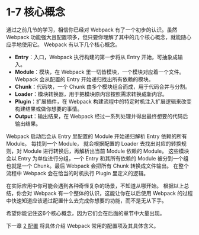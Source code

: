 <h1 id="1-7-核心概念">1-7 核心概念</h1>
<p>通过之前几节的学习，相信你已经对 Webpack 有了一个初步的认识。虽然Webpack 功能强大且配置项多，但只要你理解了其中的几个核心概念，就能随心应手地使用它。
Webpack 有以下几个核心概念。</p>
<ul>
<li><strong>Entry</strong>：入口，Webpack 执行构建的第一步将从 Entry 开始，可抽象成输入。</li>
<li><strong>Module</strong>：模块，在 Webpack 里一切皆模块，一个模块对应着一个文件。Webpack 会从配置的 Entry 开始递归找出所有依赖的模块。</li>
<li><strong>Chunk</strong>：代码块，一个 Chunk 由多个模块组合而成，用于代码合并与分割。</li>
<li><strong>Loader</strong>：模块转换器，用于把模块原内容按照需求转换成新内容。</li>
<li><strong>Plugin</strong>：扩展插件，在 Webpack 构建流程中的特定时机注入扩展逻辑来改变构建结果或做你想要的事情。</li>
<li><strong>Output</strong>：输出结果，在 Webpack 经过一系列处理并得出最终想要的代码后输出结果。</li>
</ul>
<p>Webpack 启动后会从 Entry 里配置的 Module 开始递归解析 Entry 依赖的所有 Module。
每找到一个 Module， 就会根据配置的 Loader 去找出对应的转换规则，对 Module 进行转换后，再解析出当前 Module 依赖的 Module。
这些模块会以 Entry 为单位进行分组，一个 Entry 和其所有依赖的 Module 被分到一个组也就是一个 Chunk。最后 Webpack 会把所有 Chunk 转换成文件输出。
在整个流程中 Webpack 会在恰当的时机执行 Plugin 里定义的逻辑。</p>
<p>在实际应用中你可能会遇到各种奇怪复杂的场景，不知道从哪开始。
根据以上总结，你会对 Webpack 有一个整体的认识，这能让你在以后使用 Webpack 的过程中快速知道应该通过配置什么去完成你想要的功能，而不是无从下手。</p>
<p>希望你能记住这6个核心概念，因为它们会在后面的章节中大量出现。</p>
<p>下一章 <a href="../2配置/">2 配置</a> 将具体介绍 Webpack 常用的配置项及其具体含义。</p>

                                
                                